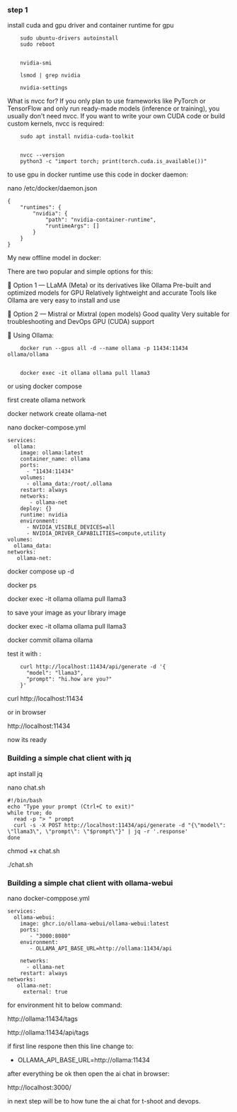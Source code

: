 
### step 1

install cuda and gpu driver and container runtime for gpu

        sudo ubuntu-drivers autoinstall
        sudo reboot
        
        
        nvidia-smi
        
        lsmod | grep nvidia
        
        nvidia-settings
        
        


What is nvcc for? If you only plan to use frameworks like PyTorch or TensorFlow and only run ready-made models (inference or training), you usually don't need nvcc. If you want to write your own CUDA code or build custom kernels, nvcc is required:

        sudo apt install nvidia-cuda-toolkit
        
        
        nvcc --version
        python3 -c "import torch; print(torch.cuda.is_available())"
        




to use gpu in docker runtime use this code in docker daemon:


nano /etc/docker/daemon.json


    {
        "runtimes": {
            "nvidia": {
                "path": "nvidia-container-runtime",
                "runtimeArgs": []
            }
        }
    }



My new offline model in docker:

There are two popular and simple options for this:

🔹 Option 1 — LLaMA (Meta) or its derivatives like Ollama Pre-built and optimized models for GPU Relatively lightweight and accurate Tools like Ollama are very easy to install and use

🔹 Option 2 — Mistral or Mixtral (open models) Good quality Very suitable for troubleshooting and DevOps GPU (CUDA) support




💚 Using Ollama:


        docker run --gpus all -d --name ollama -p 11434:11434 ollama/ollama
        
        
        docker exec -it ollama ollama pull llama3


or using docker compose


first create ollama network


docker network create ollama-net



nano docker-compose.yml


    services:
      ollama:
        image: ollama:latest
        container_name: ollama
        ports:
          - "11434:11434"
        volumes:
          - ollama_data:/root/.ollama
        restart: always
        networks:
           - ollama-net
        deploy: {}
        runtime: nvidia
        environment:
          - NVIDIA_VISIBLE_DEVICES=all
          - NVIDIA_DRIVER_CAPABILITIES=compute,utility
    volumes:
      ollama_data:
    networks:
       ollama-net:



docker compose up -d


docker ps


docker exec -it ollama ollama pull llama3


to save your image as your library image

docker exec -it ollama ollama pull llama3



docker commit ollama ollama





test it with :

        curl http://localhost:11434/api/generate -d '{
          "model": "llama3",
          "prompt": "hi.how are you?"
        }'
    


curl http://localhost:11434


or in browser 

http://localhost:11434

now its ready

### Building a simple chat client with jq

apt install jq



nano chat.sh


    
    #!/bin/bash
    echo "Type your prompt (Ctrl+C to exit)"
    while true; do
      read -p "> " prompt
      curl -s -X POST http://localhost:11434/api/generate -d "{\"model\": \"llama3\", \"prompt\": \"$prompt\"}" | jq -r '.response'
    done
    


chmod +x chat.sh


./chat.sh



### Building a simple chat client with ollama-webui



nano docker-comppose.yml

    services:
      ollama-webui:
        image: ghcr.io/ollama-webui/ollama-webui:latest
        ports:
           - "3000:8080"
        environment:
           - OLLAMA_API_BASE_URL=http://ollama:11434/api
    
        networks:
          - ollama-net
        restart: always
    networks:
       ollama-net:
         external: true


for environment hit to below command:

http://ollama:11434/tags 

http://ollama:11434/api/tags

if first line respone then this line change to:

 - OLLAMA_API_BASE_URL=http://ollama:11434

after everything be ok then open the ai chat in browser:

http://localhost:3000/


in next step will be to how tune the ai chat for t-shoot and devops.










